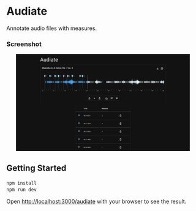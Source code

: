 # Audiate

Annotate audio files with measures.


### Screenshot
<p float="left" align="middle">
    <img src="./screenshots/screenshot1.png" width="90%">
</p>

## Getting Started

```bash
npm install
npm run dev
```

Open [http://localhost:3000/audiate](http://localhost:3000/audiate) with your browser to see the result.
